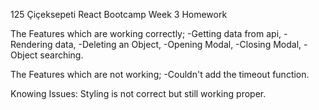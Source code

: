 125 Çiçeksepeti React Bootcamp Week 3 Homework

The Features which are working correctly;
-Getting data from api,
-Rendering data,
-Deleting an Object,
-Opening Modal,
-Closing Modal,
-Object searching.

The Features which are not working;
-Couldn't add the timeout function.


Knowing Issues: Styling is not correct but still working proper.

